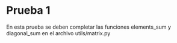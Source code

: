 Prueba 1
========

En esta prueba se deben completar las funciones elements_sum y diagonal_sum en el archivo
utils/matrix.py